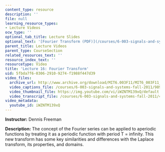 ```yaml
---
content_type: resource
description: ''
file: null
learning_resource_types:
- Lecture Videos
ocw_type: ''
optional_tab_title: Lecture Slides
optional_text: '[Fourier Transform (PDF)](/courses/6-003-signals-and-systems-fall-2011/resources/mit6_003f11_lec16)'
parent_title: Lecture Videos
parent_type: CourseSection
related_resources_text: ''
resource_index_text: ''
resourcetype: Video
title: 'Lecture 16: Fourier Transform'
uid: 5fbda7f6-0306-2910-9274-f1988f447d39
video_files:
  archive_url: http://www.archive.org/download/MIT6.003F11/MIT6_003F11_lec16_300k.mp4
  video_captions_file: /courses/6-003-signals-and-systems-fall-2011/989882f5adda58a792f480b0afb7069e_iWZNTM139xQ.vtt
  video_thumbnail_file: https://img.youtube.com/vi/iWZNTM139xQ/default.jpg
  video_transcript_file: /courses/6-003-signals-and-systems-fall-2011/4880224b3b459c3b3579e19055d58b7d_iWZNTM139xQ.pdf
video_metadata:
  youtube_id: iWZNTM139xQ
---
```


**Instructor:** Dennis Freeman

**Description:** The concept of the Fourier series can be applied to aperiodic functions by treating it as a periodic function with period T = infinity. This new transform has some key similarities and differences with the Laplace transform, its properties, and domains.